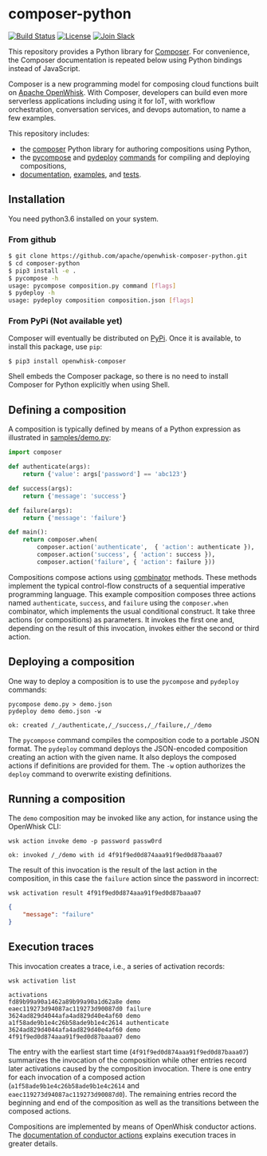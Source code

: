 <!--
#
# Licensed to the Apache Software Foundation (ASF) under one or more
# contributor license agreements.  See the NOTICE file distributed with
# this work for additional information regarding copyright ownership.
# The ASF licenses this file to You under the Apache License, Version 2.0
# (the "License"); you may not use this file except in compliance with
# the License.  You may obtain a copy of the License at
#
#     http://www.apache.org/licenses/LICENSE-2.0
#
# Unless required by applicable law or agreed to in writing, software
# distributed under the License is distributed on an "AS IS" BASIS,
# WITHOUT WARRANTIES OR CONDITIONS OF ANY KIND, either express or implied.
# See the License for the specific language governing permissions and
# limitations under the License.
#
-->
# composer-python

[![Build Status](https://travis-ci.org/apache/openwhisk-composer-python.svg?branch=master)](https://travis-ci.org/apache/openwhisk-composer-python)
[![License](https://img.shields.io/badge/license-Apache%202.0-blue.svg)](https://opensource.org/licenses/Apache-2.0)
[![Join
Slack](https://img.shields.io/badge/join-slack-9B69A0.svg)](http://slack.openwhisk.org/)

This repository provides a Python library for [Composer](https://github.com/apache/openwhisk-composer). For convenience, the Composer documentation is repeated below using Python bindings instead of JavaScript.

Composer is a new programming model for composing cloud functions built on
[Apache OpenWhisk](https://github.com/apache/openwhisk). With
Composer, developers can build even more serverless applications including using
it for IoT, with workflow orchestration, conversation services, and devops
automation, to name a few examples.

This repository includes:
* the [composer](src/composer/composer.py) Python library for authoring compositions using Python,
* the [pycompose](src/pycompose/__main__.py) and [pydeploy](src/pydeploy/__main__.py)
  [commands](docs/COMMANDS.md) for compiling and deploying compositions,
* [documentation](docs), [examples](samples), and [tests](tests).

## Installation

You need python3.6 installed on your system.

### From github

```bash
$ git clone https://github.com/apache/openwhisk-composer-python.git
$ cd composer-python
$ pip3 install -e .
$ pycompose -h
usage: pycompose composition.py command [flags]
$ pydeploy -h
usage: pydeploy composition composition.json [flags]
```

### From PyPi (**Not available yet**)

Composer will eventually be distributed on [PyPi](https://pypi.org/). Once it is available, to install this package, use `pip`:
```
$ pip3 install openwhisk-composer
```
Shell embeds the Composer package, so there is no need to install
Composer for Python explicitly when using Shell.

## Defining a composition

A composition is typically defined by means of a Python expression as
illustrated in [samples/demo.py](samples/demo.py):

```python
import composer

def authenticate(args):
    return {'value': args['password'] == 'abc123'}

def success(args):
    return {'message': 'success'}

def failure(args):
    return {'message': 'failure'}

def main():
    return composer.when(
        composer.action('authenticate',  { 'action': authenticate }),
        composer.action('success', { 'action': success }),
        composer.action('failure', { 'action': failure }))
```
Compositions compose actions using [combinator](docs/COMBINATORS.md) methods. These methods
implement the typical control-flow constructs of a sequential imperative
programming language. This example composition composes three actions named
`authenticate`, `success`, and `failure` using the `composer.when` combinator,
which implements the usual conditional construct. It take three actions (or
compositions) as parameters. It invokes the first one and, depending on the
result of this invocation, invokes either the second or third action.

## Deploying a composition

One way to deploy a composition is to use the `pycompose` and `pydeploy` commands:
```
pycompose demo.py > demo.json
pydeploy demo demo.json -w
```
```
ok: created /_/authenticate,/_/success,/_/failure,/_/demo
```
The `pycompose` command compiles the composition code to a portable JSON format.
The `pydeploy` command deploys the JSON-encoded composition creating an action
with the given name. It also deploys the composed actions if definitions are
provided for them. The `-w` option authorizes the `deploy` command to overwrite
existing definitions.

## Running a composition

The `demo` composition may be invoked like any action, for instance using the
OpenWhisk CLI:
```
wsk action invoke demo -p password passw0rd
```
```
ok: invoked /_/demo with id 4f91f9ed0d874aaa91f9ed0d87baaa07
```
The result of this invocation is the result of the last action in the
composition, in this case the `failure` action since the password in incorrect:
```
wsk activation result 4f91f9ed0d874aaa91f9ed0d87baaa07
```
```json
{
    "message": "failure"
}
```
## Execution traces

This invocation creates a trace, i.e., a series of activation records:
```
wsk activation list
```
```
activations
fd89b99a90a1462a89b99a90a1d62a8e demo
eaec119273d94087ac119273d90087d0 failure
3624ad829d4044afa4ad829d40e4af60 demo
a1f58ade9b1e4c26b58ade9b1e4c2614 authenticate
3624ad829d4044afa4ad829d40e4af60 demo
4f91f9ed0d874aaa91f9ed0d87baaa07 demo
```
The entry with the earliest start time (`4f91f9ed0d874aaa91f9ed0d87baaa07`)
summarizes the invocation of the composition while other entries record later
activations caused by the composition invocation. There is one entry for each
invocation of a composed action (`a1f58ade9b1e4c26b58ade9b1e4c2614` and
`eaec119273d94087ac119273d90087d0`). The remaining entries record the beginning
and end of the composition as well as the transitions between the composed
actions.

Compositions are implemented by means of OpenWhisk conductor actions. The
[documentation of conductor
actions](https://github.com/apache/openwhisk/blob/master/docs/conductors.md)
explains execution traces in greater details.
